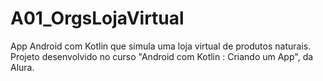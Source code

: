 # A01_OrgsLojaVirtual
App Android com Kotlin que simula uma loja virtual de produtos naturais. Projeto desenvolvido no curso "Android com Kotlin : Criando um App", da Alura.
